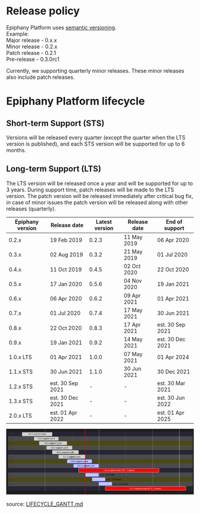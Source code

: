 # Release policy

Epiphany Platform uses [semantic versioning](https://semver.org/).  
Example:  
Major release - 0.x.x  
Minor release - 0.2.x  
Patch release - 0.2.1  
Pre-release - 0.3.0rc1

Currently, we supporting quarterly minor releases. These minor releases also include patch releases.

# Epiphany Platform lifecycle

## Short-term Support (STS)

Versions will be released every quarter (except the quarter when the LTS version is published), and each STS version will be supported for up to 6 months.

## Long-term Support (LTS)

The LTS version will be released once a year and will be supported for up to 3 years. During support time, patch releases will be made to the LTS version. The patch version will be released immediately after critical bug fix, in case of minor issues the patch version will be released along with other releases (quarterly).

| Epiphany version | Release date | Latest version | Release date | End of support |
| ----------------------| --------------- | -------------|--------------------|--------------- |
| 0.2.x | 19 Feb 2019 | 0.2.3 | 11 May 2019 | 06 Apr 2020 |
| 0.3.x | 02 Aug 2019 | 0.3.2 | 21 May 2019 | 01 Jul 2020 |
| 0.4.x | 11 Oct 2019 | 0.4.5 | 02 Oct 2020 | 22 Oct 2020 |
| 0.5.x | 17 Jan 2020 | 0.5.6 | 04 Nov 2020 | 19 Jan 2021 |
| 0.6.x | 06 Apr 2020 | 0.6.2 | 09 Apr 2021 | 01 Apr 2021 |
| 0.7.x | 01 Jul 2020 | 0.7.4 | 17 May 2021 | 30 Jun 2021 |
| 0.8.x | 22 Oct 2020 | 0.8.3 | 17 Apr 2021 | est. 30 Sep 2021 |
| 0.9.x | 19 Jan 2021 | 0.9.2 | 14 May 2021 | est. 30 Dec 2021 |
| 1.0.x LTS| 01 Apr 2021 | 1.0.0 | 07 May 2021 | 01 Apr 2024 |
| 1.1.x STS| 30 Jun 2021 | 1.1.0 | 30 Jun 2021 | 30 Dec 2021 |
| 1.2.x STS| est. 30 Sep 2021 | - | - | est. 30 Mar 2021 |
| 1.3.x STS| est. 30 Dec 2021 | - | - | est. 30 Jun 2022 |
| 2.0.x LTS| est. 01 Apr 2022 | - | - | est. 01 Apr 2025 |

![lifecycle](../assets/images/lifecycle.png)

source: [LIFECYCLE_GANTT.md](LIFECYCLE_GANTT.md)
